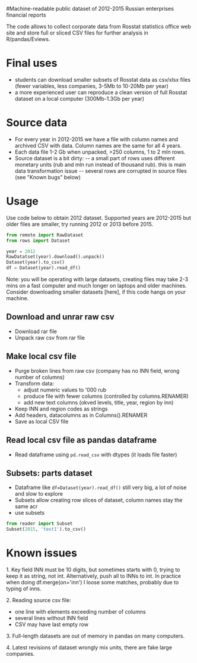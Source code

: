 #Machine-readable public dataset of 2012-2015 Russian enterprises financial reports

The code allows to collect corporate data from Rosstat statistics office web site and store full or sliced CSV
files for further analysis in R/pandas/Eviews.

Final uses
==========
- students can download smaller subsets of Rosstat data as csv/xlsx files (fewer variables, less companies, 3-5Mb to 10-20Mb per year)
- a more experienced user can reproduce a clean version of full Rosstat dataset on a local computer (300Mb-1.3Gb per year)

Source data
===========
- For every year in 2012-2015 we have a file with column names and archived CSV with data. Column names are the same for all 4 years.
- Each data file 1-2 Gb when unpacked, >250 columns, 1 to 2 mln rows.
- Source dataset is a bit dirty:
 -- a small part of rows uses different monetary units (rub and mln run instead of thousand rub). this is main data
    transformation issue
 -- several rows are corrupted in source files (see "Known bugs" below)

Usage
=====
Use code below to obtain 2012 dataset. Supported years are 2012-2015
but older files are smaller, try running 2012 or 2013 before 2015.

```python
from remote import RawDataset
from rows import Dataset

year = 2012
RawDatatset(year).download().unpack()
Dataset(year).to_csv()
df = Dataset(year).read_df()
```

Note: you will be operating with large datasets, creating files may take 2-3 mins on a fast computer
and much longer on laptops and older machines. Consider downloading smaller datasets [here], if this code
hangs on your machine.

Download and unrar raw csv
--------------------------
- Download rar file  
- Unpack raw csv from rar file  


Make local csv file  
-------------------
- Purge broken lines from raw csv (company has no INN field, wrong number of columns)
- Transform data:
  - adjust numeric values to '000 rub
  - produce file with fewer columns (controlled by columns.RENAMER)
  - add new text columns (okved levels, title, year, region by inn)
- Keep INN and region codes as strings
- Add headers, datacolumns as in Columns().RENAMER
- Save as local CSV file

Read local csv file as pandas dataframe
---------------------------------------
- Read dataframe using ```pd.read_csv``` with dtypes (it loads file faster)


Subsets: parts dataset
----------------------
- Dataframe like ```df=Dataset(year).read_df()``` still very big, a lot of noise and slow to explore  
- Subsets allow creating row slices of dataset, column names stay the same acr 
- use subsets 

```python  
from reader import Subset
Subset(2015, 'test1').to_csv()
```

Known issues
============

1\. Key field INN must be 10 digits, but sometimes starts with 0, trying to keep it as string, not int.
Alternatively, push all to INNs to int. In practice when doing df.merge(on='inn') I loose some matches,
probably due to typing of inns.

2\. Reading source csv file:
  - one line with elements exceeding number of columns  
  - several lines without INN field
  - CSV may have last empty row

3\. Full-length datasets are out of memory in pandas on many computers.

4\. Latest revisions of dataset wrongly mix units, there are fake large companies.